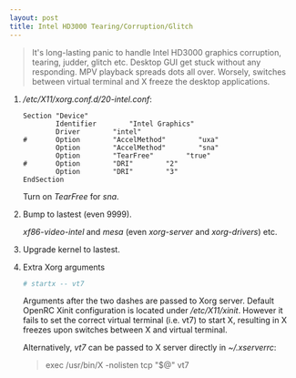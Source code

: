 ```yaml
---
layout: post
title: Intel HD3000 Tearing/Corruption/Glitch
---
```


> It's long-lasting panic to handle Intel HD3000 graphics corruption, tearing, judder, glitch etc. Desktop GUI get stuck without any responding. MPV playback spreads dots all over. Worsely, switches between virtual terminal and X freeze the desktop applications.

1. */etc/X11/xorg.conf.d/20-intel.conf*:

   ```
   Section "Device"
           Identifier        "Intel Graphics"
           Driver        "intel"
   #       Option        "AccelMethod"        "uxa"
           Option        "AccelMethod"        "sna"
           Option        "TearFree"        "true"
   #       Option        "DRI"        "2"
           Option        "DRI"        "3"
   EndSection
   ```

   Turn on *TearFree* for *sna*.
2. Bump to lastest (even 9999).

   *xf86-video-intel* and *mesa* (even *xorg-server* and *xorg-drivers*) etc.
3. Upgrade kernel to lastest.
4. Extra Xorg arguments

   ```bash
   # startx -- vt7
   ```
   
   Arguments after the two dashes are passed to Xorg server. Default OpenRC Xinit configuration is located under */etc/X11/xinit*. However it fails to set the correct virtual terminal (i.e. vt7) to start X, resulting in X freezes upon switches between X and virtual terminal.

   Alternatively, *vt7* can be passed to X server directly in *~/.xserverrc*:

   >exec /usr/bin/X -nolisten tcp "$@" vt7